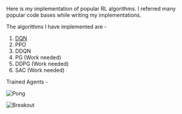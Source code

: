 Here is my implementation of popular RL algorithms. I referred many popular code bases while writing my implementations.

The algorithms I have implemented are  - 

1. [DQN](https://github.com/Deepakgthomas/RL_Algorithms/blob/main/dqn_non_image_cuda.py)
2. PPO
3. DDQN
4. PG (Work needed)
5. DDPG (Work needed)
6. SAC (Work needed)

Trained Agents - 

![Pong](https://github.com/Deepakgthomas/RL_Algorithms/blob/main/saved_rl_videopong.gif)

![Breakout](https://github.com/Deepakgthomas/RL_Algorithms/blob/main/saved_rl_videobreakout.gif)

